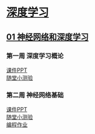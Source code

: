 # [深度学习](http://mooc.study.163.com/smartSpec/detail/1001319001.htm)
## [01 神经网络和深度学习](http://mooc.study.163.com/learn/2001281002?tid=2001392029#/learn/announce)
### 第一周 深度学习概论
[课件PPT](https://github.com/octocat9lee/deep-learning-specialization-coursera/tree/master/01-Neural-Networks-and-Deep-Learning/week1)<br>
[随堂小测验](https://github.com/octocat9lee/deep-learning-specialization-coursera/tree/master/01-Neural-Networks-and-Deep-Learning/week1)<br>
### 第二周 神经网络基础
[课件PPT](https://github.com/octocat9lee/deep-learning-specialization-coursera/tree/master/01-Neural-Networks-and-Deep-Learning/week2)<br>
[随堂小测验](https://github.com/octocat9lee/deep-learning-specialization-coursera/tree/master/01-Neural-Networks-and-Deep-Learning/week2)<br>
[编程作业](https://github.com/octocat9lee/deep-learning-specialization-coursera/tree/master/01-Neural-Networks-and-Deep-Learning/week2/Programming-Assignments)<br>
